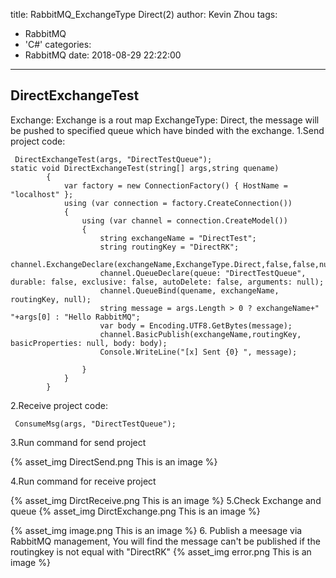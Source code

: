 title: RabbitMQ_ExchangeType Direct(2)
author: Kevin Zhou
tags:
  - RabbitMQ
  - 'C#'
categories:
  - RabbitMQ
date: 2018-08-29 22:22:00
---
## DirectExchangeTest
Exchange: Exchange is a rout map
ExchangeType: Direct, the message will be pushed to specified queue which have binded with the exchange.
1.Send project code:
```Csharp
 DirectExchangeTest(args, "DirectTestQueue");
static void DirectExchangeTest(string[] args,string quename)
        {
            var factory = new ConnectionFactory() { HostName = "localhost" };
            using (var connection = factory.CreateConnection())
            {
                using (var channel = connection.CreateModel())
                {
                    string exchangeName = "DirectTest";
                    string routingKey = "DirectRK";
                    channel.ExchangeDeclare(exchangeName,ExchangeType.Direct,false,false,null);
                    channel.QueueDeclare(queue: "DirectTestQueue", durable: false, exclusive: false, autoDelete: false, arguments: null);
                    channel.QueueBind(quename, exchangeName, routingKey, null);
                    string message = args.Length > 0 ? exchangeName+" "+args[0] : "Hello RabbitMQ";
                    var body = Encoding.UTF8.GetBytes(message);
                    channel.BasicPublish(exchangeName,routingKey, basicProperties: null, body: body);
                    Console.WriteLine("[x] Sent {0} ", message);

                }
            }
        }
  ```
 2.Receive project code:
 ```Csharp
  ConsumeMsg(args, "DirectTestQueue");
 ```
 <!--more-->
 3.Run command for send project
 
 {% asset_img DirectSend.png This is an image %}
 
 4.Run command for receive project
 
 
 {% asset_img DirctReceive.png This is an image %}
 5.Check Exchange and queue
  {% asset_img DirctExchange.png This is an image %}
 
 {% asset_img image.png This is an image %}
6. Publish a meesage via RabbitMQ management,  You will find the message can't be  published if the routingkey is not equal with "DirectRK"
{% asset_img error.png This is an image %}
